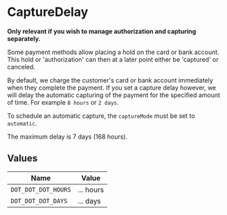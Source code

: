 # CaptureDelay

**Only relevant if you wish to manage authorization and capturing separately.**

Some payment methods allow placing a hold on the card or bank account. This hold or 'authorization' can then at a
later point either be 'captured' or canceled.

By default, we charge the customer's card or bank account immediately when they complete the payment. If you set a
capture delay however, we will delay the automatic capturing of the payment for the specified amount of time. For
example `8 hours` or `2 days`.

To schedule an automatic capture, the `captureMode` must be set to `automatic`.

The maximum delay is 7 days (168 hours).


## Values

| Name                | Value               |
| ------------------- | ------------------- |
| `DOT_DOT_DOT_HOURS` | ... hours           |
| `DOT_DOT_DOT_DAYS`  | ... days            |